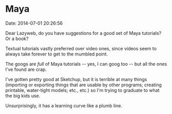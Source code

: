Maya
====

Date: 2014-07-01 20:26:56

Dear Lazyweb, do you have suggestions for a good set of Maya tutorials?
Or a book?

Textual tutorials vastly preferred over video ones, since videos seem to
always take forever to get to the mumbled point.

The googs are *full* of Maya tutorials \-- yes, I can goog too \-- but
all the ones I\'ve found are crap.

I\'ve gotten pretty good at Sketchup, but it is terrible at many things
(importing or exporting things that are usable by other programs;
creating printable, water-tight models; etc., etc.) so I\'m trying to
graduate to what the big kids use.

Unsurprisingly, it has a learning curve like a plumb line.
